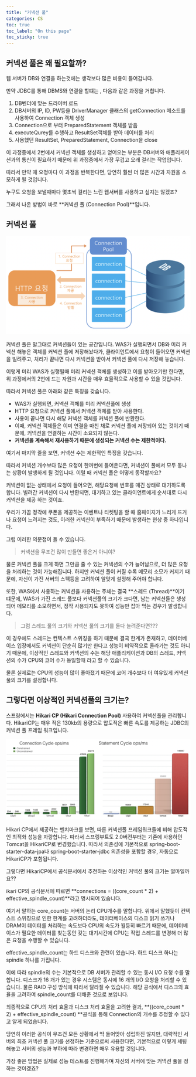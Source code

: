 ```yaml
---
title: "커넥션 풀"
categories: CS
toc: true
toc_label: "On this page"
toc_sticky: true
---
```

## 커넥션 풀은 왜 필요할까?
웹 서버가 DB와 연결을 하는것에는 생각보다 많은 비용이 들어갑니다. 

만약 JDBC를 통해 DBMS와 연결을 할떄는 , 다음과 같은 과정을 거칩니다.

1. DB벤더에 맞는 드라이버 로드
2. DB서버의 IP, ID, PW등을 DriverManager 클래스의 getConnection 메소드를 사용하여 Connection 객체 생성
3. Connection으로 부터 PreparedStatement 객체를 받음
4. executeQurey를 수행하고 ResultSet객체를 받아 데이터를 처리
5. 사용했던 ResultSet, PreparedStatement, Connection을 close

이 과정중에서 2번에서 커넥션 객체를 생성하고 얻어오는 부분은 DB서버와 애플리케이션과의 통신이 필요하기 때문에
위 과정중에서 가장 무겁고 오래 걸리는 작업입니다. 

따라서 만약 매 요청마다 이 과정을 반복한다면, 당연히 훨씬 더 많은 시간과 자원을 소모하게 될 것입니다.

누구도 요청을 보낼때마다 몇초씩 걸리는 느린 웹서버를 사용하고 싶지는 않겠죠?

그래서 나온 방법이 바로 **커넥션 풀 (Connection Pool)**입니다.

## 커넥션 풀

![image1](/assets/images/tech/cs/2022-06-21-커넥션/image1.PNG)

커넥션 풀은 말그대로 커넥션들이 있는 공간입니다. WAS가 실행되면서 DB와 미리 커넥션 해놓은 객체를 커넥션 풀에 저장해놨다가, 클라이언트에서 요청이 들어오면 커넥션을 빌려주고, 처리가 끝나면 다시 커넥션을 받아서 커넥션 풀에 다시 저장해 놓습니다.

이렇게 미리 WAS가 실행될때 미리 커넥션 객체를 생성하고 이를 받아오기만 한다면, 위 과정에서의 2번에 드는 자원과 시간을 매우 효율적으로 사용할 수 있을 것입니다. 

따라서 커넥션 풀은 아래와 같은 특징을 갖습니다.

* WAS가 실행되면, 커넥션 객체를 미리 커넥션풀에 생성
* HTTP 요청으로 커넥션 풀에서 커넥션 객체를 받아 사용한다.
* 사용이 끝나면 다시 해당 커넥션 객체를 커넥션 풀에 반환한다.
* 이때, 커넥션 객체들은 이미 연결을 마친 채로 커넥션 풀에 저장되어 있는 것이기 때문에, 커넥션을  연결하는 시간이 소요되지 않는다.
* **커넥션을 계속해서 재사용하기 때문에 생성되는 커넥션 수는 제한적이다.**

여기서 마지막 줄을 보면, 커넥션 수는 제한적인 특징을 갖습니다. 

따라서 커넥션 개수보다 많은 요청이 한꺼번에 들어온다면,  커넥션이 풀에서 모두 동나는 상황이 발생하게 될 것입니다. 이럴 때 커넥션 풀은 어떻게 동작할까요? 

커넥션이 없는 상태에서 요청이 들어오면, 해당요청에 번호를 매긴 상태로 대기하도록 합니다. 빌려간 커넥션이 다시 반환되면, 대기하고 있는 클라이언트에게 순서대로 다시 커넥션을 제공 하는 것이죠.

우리가 가끔 정각에 쿠폰을 제공하는 이벤트나 티켓팅을 할 때 홈페이지가 느리게 뜨거나 요청이 느려지는 것도, 이러한 커넥션이 부족하기 때문에 발생하는 현상 중 하나입니다.

그럼 이러한 의문점이 들 수 있습니다.

> 커넥션을 무조건 많이 만들면 좋은거 아니야?

물론 커넥션 풀을 크게 하면 그만큼 줄 수 있는 커넥션의 수가 늘어남으로, 더 많은 요청을 처리하는 것이 가능해집니다. 하지만 커넥션 풀이 커질 수록 메모리 소모가 커지기 때문에, 자신이 가진 서버의 스펙등을 고려하여 알맞게 설정해 주어야 합니다.

또한, WAS에서 사용하는 커넥션을 사용하는 주체는 결국 **스레드 (Thread)**이기 떄문에, WAS가 가진 스레드 풀보다 커넥션풀의 크기가 크다면, 남는 커넥션들은 생성되어 메모리를 소모하면서, 정작 사용되지도 못하여 성능만 잡아 먹는 경우가 발생합니다.

> 그럼 스레드 풀의 크기와 커넥션 풀의 크기를 둘다 늘려준다면???

이 경우에도 스레드는 컨텍스트 스위칭을 하기 때문에 결국 한계가 존재하고, 데이터베이스 입장에서도 커넥션이 단순히 많기만 한다고 성능이 비약적으로 올라가는 것도 아니기 때문에, 이상적인 스레드와 커넥션의 수는 해당 애플리케이션과 DB의 스레드, 커넥션의 수가 CPU의 코어 수가 동일할때 라고 할 수 있습니다.

물론 실제로는 CPU의 성능이 많이 좋아졌기 때문에 코어 개수보다 더 여유있게 커넥션풀의 크기를 설정합니다.

## 그렇다면 이상적인  커넥션풀의 크기는?
스프링에서는 **Hikari CP (Hikari Connection Pool)** 사용하여 커넥션풀을 관리합니다. HikariCP는 매우 적은 130kb의 용량으로 압도적은 빠른 속도를 제공하는 JDBC의 커넥션 풀 프레임 워크입니다.

![image1](/assets/images/tech/cs/2022-06-21-커넥션/image2.PNG)

Hikari CP에서 제공하는 벤치마크를 보면, 따른 커넥션풀 프레임워크들에 비해 압도적인 최적화 성능을 자랑합니다. 따라서 스프링부트도 2.0버젼부터는 기존에 사용하던 Tomcat을 HikariCP로 변경했습니다. 따라서 의존성에 기본적으로 spring-boot-starter-data-jpa나 spring-boot-starter-jdbc 의존성을 포함할 경우, 자동으로 HikariCP가 포함됩니다.

그렇다면 HikariCP에서 공식문서에서 추천하는 이상적인 커넥션 풀의 크기는 얼마일까요??

ikari CP의 공식문서에 따르면 **connections = ((core_count * 2) + effective_spindle_count)**라고 명시되어 있습니다.

여기서 말하는 core_count는 서버의 논리 CPU개수를 말합니다. 위에서 말했듯이 컨텍스트 스위칭으로 인한 한계를 고려하더라도, 데이터베이스의 디스크 읽기 쓰기나 DRAM이 데이터를 처리하는 속도보다 CPU의 속도가 월등히 빠르기 때문에, 데이터베이스가 필요한 데이터를 찾는동안 갖는 대기시간에 CPU는 작업 스레드를 변경해 더 많은 요청을 수행할 수 있습니다.

effective_spindle_count는 하드 디스크와 관련이 있습니다. 하드 디스크 하나는 spindle 하나를 가집니다. 

이에 따라 spindle의 수는 기본적으로 DB 서버가 관리할 수 있는 동시 I/O 요청 수를 말합니다. 디스크가 16 개가 있는 경우 시스템은 동시에 16 개의 I/O 요청을 처리할 수 있습니다. 물론 RAID 구성 방식에 따라서 달라질 수 있습니다. 해당 공식에서 디스크의 효율을 고려하여 spindle_count를 더해준 것으로 보입니다.
 
 최종적으로 CPU의 처리 효율과 디스크 처리 효율을 고려한 결과, **((core_count * 2) + effective_spindle_count) **공식을 통해 Connection의 개수를 추정할 수 있다고 알게 되었습니다.
 
당연히 이러한 공식이 무조건 모든 상황에서 딱 들어맞아 성립하진 않지만, 대략적인 서버의 최초 커넥션 풀 크기를 선정하는 기준으로써 사용한다면, 기본적으로 이렇게 세팅해놓고 서버의 성능과 부하에 따라 변경하면 매우 유용할 것입니다.

가장 좋은 방법은 실제로 성능 테스트를 진행해가며 자신의 서버에 맞는 커넥션 풀을 정하는 것이겠죠?











